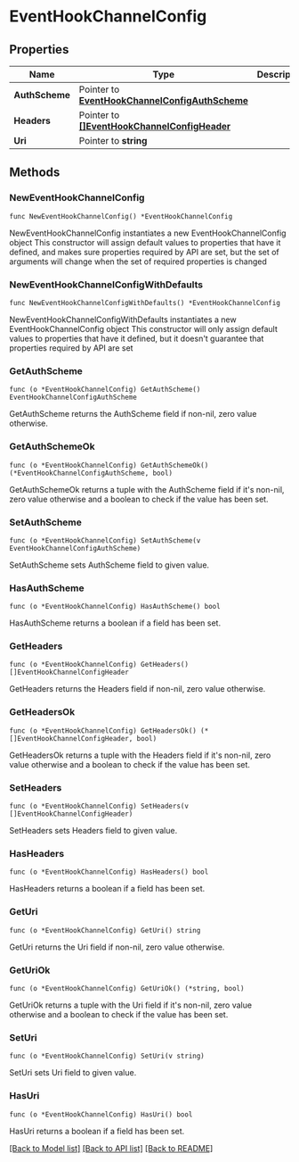 # EventHookChannelConfig

## Properties

Name | Type | Description | Notes
------------ | ------------- | ------------- | -------------
**AuthScheme** | Pointer to [**EventHookChannelConfigAuthScheme**](EventHookChannelConfigAuthScheme.md) |  | [optional] 
**Headers** | Pointer to [**[]EventHookChannelConfigHeader**](EventHookChannelConfigHeader.md) |  | [optional] 
**Uri** | Pointer to **string** |  | [optional] 

## Methods

### NewEventHookChannelConfig

`func NewEventHookChannelConfig() *EventHookChannelConfig`

NewEventHookChannelConfig instantiates a new EventHookChannelConfig object
This constructor will assign default values to properties that have it defined,
and makes sure properties required by API are set, but the set of arguments
will change when the set of required properties is changed

### NewEventHookChannelConfigWithDefaults

`func NewEventHookChannelConfigWithDefaults() *EventHookChannelConfig`

NewEventHookChannelConfigWithDefaults instantiates a new EventHookChannelConfig object
This constructor will only assign default values to properties that have it defined,
but it doesn't guarantee that properties required by API are set

### GetAuthScheme

`func (o *EventHookChannelConfig) GetAuthScheme() EventHookChannelConfigAuthScheme`

GetAuthScheme returns the AuthScheme field if non-nil, zero value otherwise.

### GetAuthSchemeOk

`func (o *EventHookChannelConfig) GetAuthSchemeOk() (*EventHookChannelConfigAuthScheme, bool)`

GetAuthSchemeOk returns a tuple with the AuthScheme field if it's non-nil, zero value otherwise
and a boolean to check if the value has been set.

### SetAuthScheme

`func (o *EventHookChannelConfig) SetAuthScheme(v EventHookChannelConfigAuthScheme)`

SetAuthScheme sets AuthScheme field to given value.

### HasAuthScheme

`func (o *EventHookChannelConfig) HasAuthScheme() bool`

HasAuthScheme returns a boolean if a field has been set.

### GetHeaders

`func (o *EventHookChannelConfig) GetHeaders() []EventHookChannelConfigHeader`

GetHeaders returns the Headers field if non-nil, zero value otherwise.

### GetHeadersOk

`func (o *EventHookChannelConfig) GetHeadersOk() (*[]EventHookChannelConfigHeader, bool)`

GetHeadersOk returns a tuple with the Headers field if it's non-nil, zero value otherwise
and a boolean to check if the value has been set.

### SetHeaders

`func (o *EventHookChannelConfig) SetHeaders(v []EventHookChannelConfigHeader)`

SetHeaders sets Headers field to given value.

### HasHeaders

`func (o *EventHookChannelConfig) HasHeaders() bool`

HasHeaders returns a boolean if a field has been set.

### GetUri

`func (o *EventHookChannelConfig) GetUri() string`

GetUri returns the Uri field if non-nil, zero value otherwise.

### GetUriOk

`func (o *EventHookChannelConfig) GetUriOk() (*string, bool)`

GetUriOk returns a tuple with the Uri field if it's non-nil, zero value otherwise
and a boolean to check if the value has been set.

### SetUri

`func (o *EventHookChannelConfig) SetUri(v string)`

SetUri sets Uri field to given value.

### HasUri

`func (o *EventHookChannelConfig) HasUri() bool`

HasUri returns a boolean if a field has been set.


[[Back to Model list]](../README.md#documentation-for-models) [[Back to API list]](../README.md#documentation-for-api-endpoints) [[Back to README]](../README.md)


